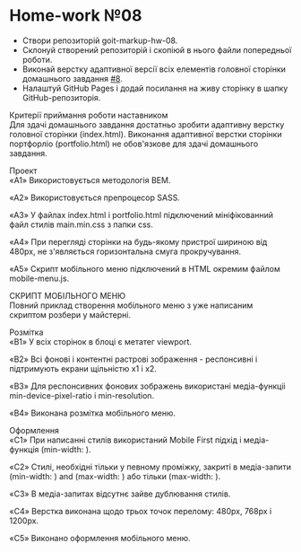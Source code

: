 # Home-work №08
<ul>
<li>Створи репозиторій goit-markup-hw-08.</li>
<li>Склонуй створений репозиторій і скопіюй в нього файли попередньої роботи.</li>
<li>Виконай верстку адаптивної версії всіх елементів головної сторінки домашнього завдання <a href="https://www.figma.com/file/oh7xnucVIYSSAGgFlPozHQ/Web-Studio-(Version-2.1)-(Copy)?type=design&node-id=3-7653&t=nK74D7Qtr7DTly23-0"> #8</a>.</li>
<li>Налаштуй GitHub Pages і додай посилання на живу сторінку в шапку GitHub-репозиторія.</li>
</ul>  
Критерії приймання роботи наставником <br>
Для здачі домашнього завдання достатньо зробити адаптивну верстку головної сторінки (index.html). Виконання адаптивної верстки сторінки портфорліо (portfolio.html) не обов'язкове для здачі домашнього завдання.

Проект <br>
«A1» Використовується методологія BEM.

«A2» Використовується препроцесор SASS.

«A3» У файлах index.html і portfolio.html підключений мініфікованний файл стилів main.min.css з папки css.

«A4» При перегляді сторінки на будь-якому пристрої шириною від 480px, не з'являється горизонтальна смуга прокручування.

«A5» Скрипт мобільного меню підключений в HTML окремим файлом mobile-menu.js.<br>

СКРИПТ МОБІЛЬНОГО МЕНЮ <br>
Повний приклад створення мобільного меню з уже написаним скриптом розбери у майстерні.

Розмітка <br>
«B1» У всіх сторінок в блоці <head> є метатег viewport.

«B2» Всі фонові і контентні растрові зображення - респонсивні і підтримують екрани щільністю x1 і x2.

«B3» Для респонсивних фонових зображень використані медіа-функціі min-device-pixel-ratio і min-resolution.

«B4» Виконана розмітка мобільного меню.

Оформлення <br>
«C1» При написанні стилів використаний Mobile First підхід і медіа-функція (min-width: ).

«C2» Стилі, необхідні тільки у певному проміжку, закриті в медіа-запити (min-width: ) and (max-width: ) або тільки (max-width: ).

«C3» В медіа-запитах відсутнє зайве дублювання стилів.

«C4» Верстка виконана щодо трьох точок перелому: 480px, 768px і 1200px.

«C5» Виконано оформлення мобільного меню.
